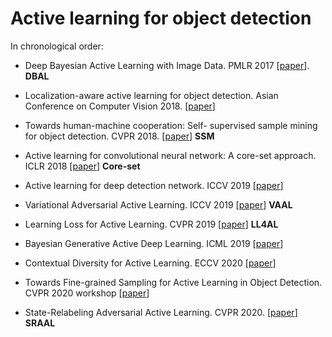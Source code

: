 
# Active learning for object detection

In chronological order: 

- Deep Bayesian Active Learning with Image Data. PMLR 2017 [[paper](http://proceedings.mlr.press/v70/gal17a/gal17a.pdf)]. **DBAL**

- Localization-aware active learning for object detection. Asian Conference on Computer Vision 2018. [[paper](https://arxiv.org/pdf/1801.05124.pdf)]
- Towards human-machine cooperation: Self- supervised sample mining for object detection. CVPR 2018. [[paper](https://arxiv.org/pdf/1803.09867.pdf)] **SSM**
- Active learning for convolutional neural network: A core-set approach. ICLR 2018 [[paper](https://arxiv.org/pdf/1708.00489.pdf)] **Core-set**

- Active learning for deep detection network. ICCV 2019 [[paper](https://arxiv.org/pdf/1911.09168.pdf)] 
- Variational Adversarial Active Learning. ICCV 2019 [[paper](https://openaccess.thecvf.com/content_ICCV_2019/papers/Sinha_Variational_Adversarial_Active_Learning_ICCV_2019_paper.pdf)] **VAAL**
- Learning Loss for Active Learning. CVPR 2019 [[paper](https://openaccess.thecvf.com/content_CVPR_2019/papers/Yoo_Learning_Loss_for_Active_Learning_CVPR_2019_paper.pdf)] **LL4AL**
- Bayesian Generative Active Deep Learning. ICML 2019 [[paper](https://arxiv.org/pdf/1904.11643.pdf)] 

- Contextual Diversity for Active Learning. ECCV 2020 [[paper](https://arxiv.org/pdf/2008.05723)]
- Towards Fine-grained Sampling for Active Learning in Object Detection. CVPR 2020 workshop [[paper](https://openaccess.thecvf.com/content_CVPRW_2020/papers/w54/Desai_Towards_Fine-Grained_Sampling_for_Active_Learning_in_Object_Detection_CVPRW_2020_paper.pdf)]
- State-Relabeling Adversarial Active Learning. CVPR 2020. [[paper](https://openaccess.thecvf.com/content_CVPR_2020/papers/Zhang_State-Relabeling_Adversarial_Active_Learning_CVPR_2020_paper.pdf)] **SRAAL**





